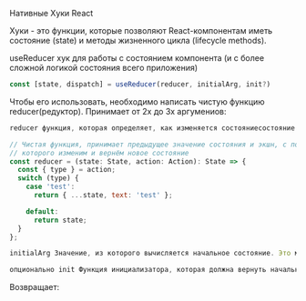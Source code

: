 Нативные Хуки React

Хуки - это функции, которые позволяют React-компонентам иметь состояние (state) и методы жизненного цикла (lifecycle methods).

useReducer хук для работы с состоянием компонента
(и с более сложной логикой состояния всего приложения) 

``` javascript
const [state, dispatch] = useReducer(reducer, initialArg, init?)
```
Чтобы его использовать, необходимо написать чистую функцию reducer(редуктор).
Принимает от 2х до 3х аргумениов:
``` javascript
reducer функция, которая определяет, как изменяется состояниесостояние.

// Чистая функция, принимает предыдущее значение состояния и экшн, с помощью
// которого изменим и вернём новое состояние
const reducer = (state: State, action: Action): State => {
  const { type } = action;
  switch (type) {
    case 'test':
      return { ...state, text: 'test' };

    default:
      return state;
  }
};

initialArg Значение, из которого вычисляется начальное состояние. Это может быть значение любого типа. То, как из него будет вычисляться начальное состояние, зависит от следующего аргумента init.

опционально init Функция инициализатора, которая должна вернуть начальное состояние. Если она не указана, то начальное состояние устанавливается в initialArg. В противном случае начальное состояние устанавливается в результат вызова init(initialArg).
```
Возвращает:
```jacascript

```



